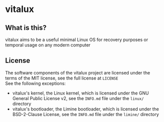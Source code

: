 # vitalux
## What is this?
vitalux aims to be a useful minimal Linux OS for recovery purposes or temporal usage on any modern computer
## License
The software components of the vitalux project are licensed under the terms of the MIT license, see the full license at ``LICENSE`` \
See the following exceptions:
- vitalux's kernel, the Linux kernel, which is licensed under the GNU General Public License v2, see the ``INFO.md`` file under the ``linux/`` directory
- vitalux's bootloader, the Limine bootloader, which is licensed under the BSD-2-Clause License, see the ``INFO.md`` file under the ``limine/`` directory

